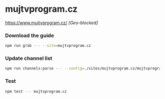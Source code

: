 # mujtvprogram.cz

https://www.mujtvprogram.cz/ _[Geo-blocked]_

### Download the guide

```sh
npm run grab --- --site=mujtvprogram.cz
```

### Update channel list

```sh
npm run channels:parse --- --config=./sites/mujtvprogram.cz/mujtvprogram.cz.config.js --output=./sites/mujtvprogram.cz/mujtvprogram.cz.channels.xml
```

### Test

```sh
npm test --- mujtvprogram.cz
```

